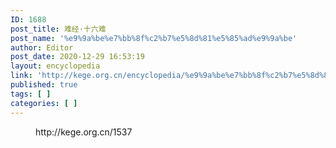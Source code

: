 ```yaml
---
ID: 1688
post_title: 难经·十六难
post_name: '%e9%9a%be%e7%bb%8f%c2%b7%e5%8d%81%e5%85%ad%e9%9a%be'
author: Editor
post_date: 2020-12-29 16:53:19
layout: encyclopedia
link: 'http://kege.org.cn/encyclopedia/%e9%9a%be%e7%bb%8f%c2%b7%e5%8d%81%e5%85%ad%e9%9a%be'
published: true
tags: [ ]
categories: [ ]
---
```

<!-- wp:embed {"url":"http://kege.org.cn/1537","type":"wp-embed","providerNameSlug":"kege-org-cn","className":""} -->
<figure class="wp-block-embed is-type-wp-embed is-provider-kege-org-cn wp-block-embed-kege-org-cn"><div class="wp-block-embed__wrapper">
http://kege.org.cn/1537
</div></figure>
<!-- /wp:embed -->